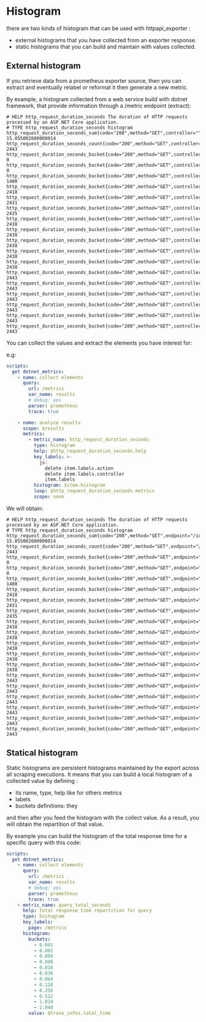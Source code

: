 # Histogram

there are two kinds of histogram that can be used with httpapi_exporter :

- external histograms that you have collected from an exporter response.
- static histograms that you can build and maintain with values collected.

## External histogram

If you retrieve data from a prometheus exporter source, then you can extract and eventually relabel or reformat it then generate a new metric.

By example, a histogram collected from a web service build with dotnet framework, that provide information through a /metric endpoint (extract):

```metrics
# HELP http_request_duration_seconds The duration of HTTP requests processed by an ASP.NET Core application.
# TYPE http_request_duration_seconds histogram
http_request_duration_seconds_sum{code="200",method="GET",controller="",action="",endpoint="/incidents"} 15.055002600000014
http_request_duration_seconds_count{code="200",method="GET",controller="",action="",endpoint="/incidents"} 2443
http_request_duration_seconds_bucket{code="200",method="GET",controller="",action="",endpoint="/incidents",le="0.001"} 0
http_request_duration_seconds_bucket{code="200",method="GET",controller="",action="",endpoint="/incidents",le="0.002"} 0
http_request_duration_seconds_bucket{code="200",method="GET",controller="",action="",endpoint="/incidents",le="0.004"} 1400
http_request_duration_seconds_bucket{code="200",method="GET",controller="",action="",endpoint="/incidents",le="0.008"} 2418
http_request_duration_seconds_bucket{code="200",method="GET",controller="",action="",endpoint="/incidents",le="0.016"} 2431
http_request_duration_seconds_bucket{code="200",method="GET",controller="",action="",endpoint="/incidents",le="0.032"} 2435
http_request_duration_seconds_bucket{code="200",method="GET",controller="",action="",endpoint="/incidents",le="0.064"} 2438
http_request_duration_seconds_bucket{code="200",method="GET",controller="",action="",endpoint="/incidents",le="0.128"} 2438
http_request_duration_seconds_bucket{code="200",method="GET",controller="",action="",endpoint="/incidents",le="0.256"} 2438
http_request_duration_seconds_bucket{code="200",method="GET",controller="",action="",endpoint="/incidents",le="0.512"} 2438
http_request_duration_seconds_bucket{code="200",method="GET",controller="",action="",endpoint="/incidents",le="1.024"} 2438
http_request_duration_seconds_bucket{code="200",method="GET",controller="",action="",endpoint="/incidents",le="2.048"} 2443
http_request_duration_seconds_bucket{code="200",method="GET",controller="",action="",endpoint="/incidents",le="4.096"} 2443
http_request_duration_seconds_bucket{code="200",method="GET",controller="",action="",endpoint="/incidents",le="8.192"} 2443
http_request_duration_seconds_bucket{code="200",method="GET",controller="",action="",endpoint="/incidents",le="16.384"} 2443
http_request_duration_seconds_bucket{code="200",method="GET",controller="",action="",endpoint="/incidents",le="32.768"} 2443
http_request_duration_seconds_bucket{code="200",method="GET",controller="",action="",endpoint="/incidents",le="+Inf"} 2443

```

You can collect the values and extract the elements you have interest for:

e.g:

```yaml
scripts:
  get dotnet_metrics:
    - name: collect elements
      query:
        url: /metrics
        var_name: results
        # debug: yes
        parser: prometheus
        trace: true

    - name: analyze results
      scope: $results
      metrics:
        - metric_name: http_request_duration_seconds
          type: histogram
          help: $http_request_duration_seconds.help
          key_labels: >-
            js: 
              delete item.labels.action
              delete item.labels.controller
              item.labels
          histogram: $item.histogram
          loop: $http_request_duration_seconds.metrics
          scope: none
```

We will obtain:

```metrics
# HELP http_request_duration_seconds The duration of HTTP requests processed by an ASP.NET Core application.
# TYPE http_request_duration_seconds histogram
http_request_duration_seconds_sum{code="200",method="GET",endpoint="/incidents"} 15.055002600000014
http_request_duration_seconds_count{code="200",method="GET",endpoint="/incidents"} 2443
http_request_duration_seconds_bucket{code="200",method="GET",endpoint="/incidents",le="0.001"} 0
http_request_duration_seconds_bucket{code="200",method="GET",endpoint="/incidents",le="0.002"} 0
http_request_duration_seconds_bucket{code="200",method="GET",endpoint="/incidents",le="0.004"} 1400
http_request_duration_seconds_bucket{code="200",method="GET",endpoint="/incidents",le="0.008"} 2418
http_request_duration_seconds_bucket{code="200",method="GET",endpoint="/incidents",le="0.016"} 2431
http_request_duration_seconds_bucket{code="200",method="GET",endpoint="/incidents",le="0.032"} 2435
http_request_duration_seconds_bucket{code="200",method="GET",endpoint="/incidents",le="0.064"} 2438
http_request_duration_seconds_bucket{code="200",method="GET",endpoint="/incidents",le="0.128"} 2438
http_request_duration_seconds_bucket{code="200",method="GET",endpoint="/incidents",le="0.256"} 2438
http_request_duration_seconds_bucket{code="200",method="GET",endpoint="/incidents",le="0.512"} 2438
http_request_duration_seconds_bucket{code="200",method="GET",endpoint="/incidents",le="1.024"} 2438
http_request_duration_seconds_bucket{code="200",method="GET",endpoint="/incidents",le="2.048"} 2443
http_request_duration_seconds_bucket{code="200",method="GET",endpoint="/incidents",le="4.096"} 2443
http_request_duration_seconds_bucket{code="200",method="GET",endpoint="/incidents",le="8.192"} 2443
http_request_duration_seconds_bucket{code="200",method="GET",endpoint="/incidents",le="16.384"} 2443
http_request_duration_seconds_bucket{code="200",method="GET",endpoint="/incidents",le="32.768"} 2443
http_request_duration_seconds_bucket{code="200",method="GET",endpoint="/incidents",le="+Inf"} 2443

```

## Statical histogram

Static histograms are persistent histograms maintained by the export across all scraping executions.
It means that you can build a local histogram of a collected value by defining :

- its name, type, help like for others metrics
- labels
- buckets definitions: they

and then after you feed the histogram with the collect value. As a result, you will obtain the repartition of that value.

By example you can build the histogram of the total response time for a specific query  with this code:

```yaml
scripts:
  get dotnet_metrics:
    - name: collect elements
      query:
        url: /metrics
        var_name: results
        # debug: yes
        parser: prometheus
        trace: true
    - metric_name: query_total_seconds
      help: total response time repartition for query
      type: histogram
      key_labels:
        page: /metrics
      histogram:
        buckets:
          - 0.001
          - 0.002
          - 0.004
          - 0.008
          - 0.016
          - 0.036
          - 0.064
          - 0.128
          - 0.256
          - 0.512
          - 1.024
          - 2.048
        value: $trace_infos.total_time

```
